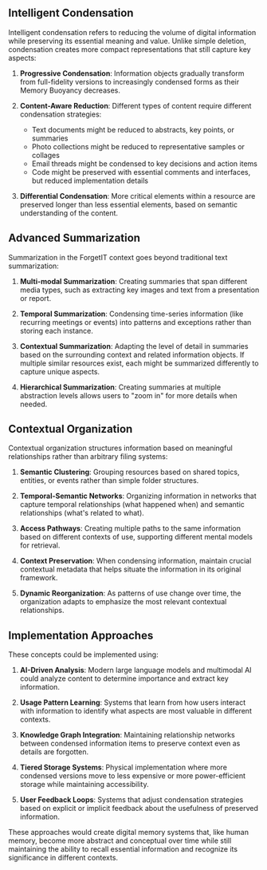 ## Intelligent Condensation

Intelligent condensation refers to reducing the volume of digital information while preserving its essential meaning and value. Unlike simple deletion, condensation creates more compact representations that still capture key aspects:

1. **Progressive Condensation**: Information objects gradually transform from full-fidelity versions to increasingly condensed forms as their Memory Buoyancy decreases.

2. **Content-Aware Reduction**: Different types of content require different condensation strategies:
   - Text documents might be reduced to abstracts, key points, or summaries
   - Photo collections might be reduced to representative samples or collages
   - Email threads might be condensed to key decisions and action items
   - Code might be preserved with essential comments and interfaces, but reduced implementation details

3. **Differential Condensation**: More critical elements within a resource are preserved longer than less essential elements, based on semantic understanding of the content.

## Advanced Summarization

Summarization in the ForgetIT context goes beyond traditional text summarization:

1. **Multi-modal Summarization**: Creating summaries that span different media types, such as extracting key images and text from a presentation or report.

2. **Temporal Summarization**: Condensing time-series information (like recurring meetings or events) into patterns and exceptions rather than storing each instance.

3. **Contextual Summarization**: Adapting the level of detail in summaries based on the surrounding context and related information objects. If multiple similar resources exist, each might be summarized differently to capture unique aspects.

4. **Hierarchical Summarization**: Creating summaries at multiple abstraction levels allows users to "zoom in" for more details when needed.

## Contextual Organization

Contextual organization structures information based on meaningful relationships rather than arbitrary filing systems:

1. **Semantic Clustering**: Grouping resources based on shared topics, entities, or events rather than simple folder structures.

2. **Temporal-Semantic Networks**: Organizing information in networks that capture temporal relationships (what happened when) and semantic relationships (what's related to what).

3. **Access Pathways**: Creating multiple paths to the same information based on different contexts of use, supporting different mental models for retrieval.

4. **Context Preservation**: When condensing information, maintain crucial contextual metadata that helps situate the information in its original framework.

5. **Dynamic Reorganization**: As patterns of use change over time, the organization adapts to emphasize the most relevant contextual relationships.

## Implementation Approaches

These concepts could be implemented using:

1. **AI-Driven Analysis**: Modern large language models and multimodal AI could analyze content to determine importance and extract key information.

2. **Usage Pattern Learning**: Systems that learn from how users interact with information to identify what aspects are most valuable in different contexts.

3. **Knowledge Graph Integration**: Maintaining relationship networks between condensed information items to preserve context even as details are forgotten.

4. **Tiered Storage Systems**: Physical implementation where more condensed versions move to less expensive or more power-efficient storage while maintaining accessibility.

5. **User Feedback Loops**: Systems that adjust condensation strategies based on explicit or implicit feedback about the usefulness of preserved information.

These approaches would create digital memory systems that, like human memory, become more abstract and conceptual over time while still maintaining the ability to recall essential information and recognize its significance in different contexts.
